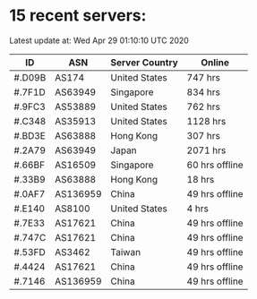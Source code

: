 # 15 recent servers:

Latest update at: Wed Apr 29 01:10:10 UTC 2020

| ID | ASN | Server Country | Online |
| -- | --- | -------------- | ------ |
| #.D09B | AS174 | United States | 747 hrs |
| #.7F1D | AS63949 | Singapore | 834 hrs |
| #.9FC3 | AS53889 | United States | 762 hrs |
| #.C348 | AS35913 | United States | 1128 hrs |
| #.BD3E | AS63888 | Hong Kong | 307 hrs |
| #.2A79 | AS63949 | Japan | 2071 hrs |
| #.66BF | AS16509 | Singapore | 60 hrs offline |
| #.33B9 | AS63888 | Hong Kong | 18 hrs |
| #.0AF7 | AS136959 | China | 49 hrs offline |
| #.E140 | AS8100 | United States | 4 hrs |
| #.7E33 | AS17621 | China | 49 hrs offline |
| #.747C | AS17621 | China | 49 hrs offline |
| #.53FD | AS3462 | Taiwan | 49 hrs offline |
| #.4424 | AS17621 | China | 49 hrs offline |
| #.7146 | AS136959 | China | 49 hrs offline |

